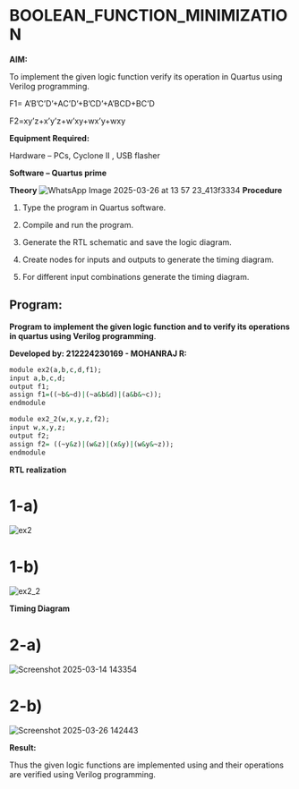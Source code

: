 # BOOLEAN_FUNCTION_MINIMIZATION

**AIM:**

To implement the given logic function verify its operation in Quartus using Verilog programming.

F1= A’B’C’D’+AC’D’+B’CD’+A’BCD+BC’D 

F2=xy’z+x’y’z+w’xy+wx’y+wxy

**Equipment Required:**

Hardware – PCs, Cyclone II , USB flasher

**Software – Quartus prime**

**Theory**
![WhatsApp Image 2025-03-26 at 13 57 23_413f3334](https://github.com/user-attachments/assets/e95b143e-8dca-4431-9f51-7585f5e1c0b0)
**Procedure**

1.	Type the program in Quartus software.

2.	Compile and run the program.

3.	Generate the RTL schematic and save the logic diagram.

4.	Create nodes for inputs and outputs to generate the timing diagram.

5.	For different input combinations generate the timing diagram.


## Program:

**Program to implement the given logic function and to verify its operations in quartus using Verilog programming**. 

**Developed by: 212224230169 - MOHANRAJ R:**
```vhdl
module ex2(a,b,c,d,f1);
input a,b,c,d;
output f1;
assign f1=((~b&~d)|(~a&b&d)|(a&b&~c));
endmodule
```

```vhdl
module ex2_2(w,x,y,z,f2);
input w,x,y,z;
output f2;
assign f2= ((~y&z)|(w&z)|(x&y)|(w&y&~z));
endmodule
```

**RTL realization**
# 1-a)
![ex2](https://github.com/user-attachments/assets/649cc145-ba52-4298-9cb6-2fca77af9897)
# 1-b)
![ex2_2](https://github.com/user-attachments/assets/3854152f-2b1d-4a1b-8497-9a9fe5771b17)

**Timing Diagram**
# 2-a)
![Screenshot 2025-03-14 143354](https://github.com/user-attachments/assets/0b3f910e-0f1f-43c2-a9dc-9c663001e820)

# 2-b)
![Screenshot 2025-03-26 142443](https://github.com/user-attachments/assets/7aa0b28d-f3cb-4b51-b518-c08af29634a1)

**Result:**

Thus the given logic functions are implemented using and their operations are verified using Verilog programming.

